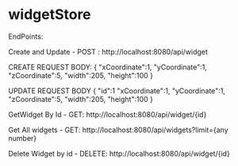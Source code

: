 # widgetStore

EndPoints:

Create and Update     - POST : http://localhost:8080/api/widget

CREATE REQUEST BODY:
{
	"xCoordinate":1,
	"yCoordinate":1,
	"zCoordinate":5,
	"width":205,
	"height":100
}

UPDATE REQUEST BODY
{
	"id":1
	"xCoordinate":1,
	"yCoordinate":1,
	"zCoordinate":5,
	"width":205,
	"height":100
}

GetWidget By Id       - GET: http://localhost:8080/api/widget/{id}

Get All widgets       - GET: http://localhost:8080/api/widgets?limit={any number}

Delete Widget by id   - DELETE: http://localhost:8080/api/widget/{id}